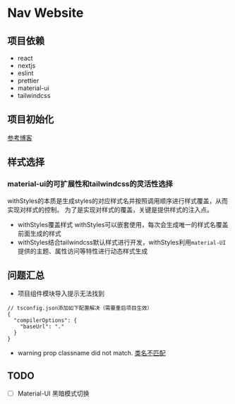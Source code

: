 # Nav Website

## 项目依赖

- react
- nextjs
- eslint
- prettier
- material-ui
- tailwindcss

## 项目初始化

[参考博客](https://paulintrognon.fr/blog/typescript-prettier-eslint-next-js)

## 样式选择

### material-ui的可扩展性和tailwindcss的灵活性选择

withStyles的本质是生成styles的对应样式名并按照调用顺序进行样式覆盖，从而实现对样式的控制。 为了是实现对样式的覆盖，关键是提供样式的注入点。

- withStyles覆盖样式 withStyles可以嵌套使用，每次会生成唯一的样式名覆盖前面生成的样式
- withStyles结合tailwindcss默认样式进行开发，withStyles利用`material-UI`提供的主题、属性访问等特性进行动态样式生成

## 问题汇总

- 项目组件模块导入提示无法找到

```json5
// tsconfig.json添加如下配置解决（需要重启项目生效）
{
  "compilerOptions": {
    "baseUrl": "."
  }
}
```

- warning prop classname did not match.
[类名不匹配](https://github.com/vercel/next.js/issues/7322#issuecomment-891398982)

## TODO

- [ ] Material-UI 黑暗模式切换